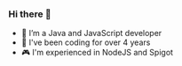 ### Hi there 👋

- 🔭 I’m a Java and JavaScript developer
- 💼 I've been coding for over 4 years
- 🎮 I'm experienced in NodeJS and Spigot

